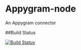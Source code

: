 Appygram-node
=============

An Appygram connector


##Build Status

[![Build
Status](https://secure.travis-ci.org/wlaurance/appygram.png)](http://travis-ci.org/wlaurance/appygram-node)
